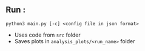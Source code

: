 ## Run :

`python3 main.py [-c] <config file in json format> `

- Uses code from `src` folder
- Saves plots in `analysis_plots/<run_name>` folder


